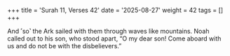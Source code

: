 +++
title = 'Surah 11, Verses 42'
date = '2025-08-27'
weight = 42
tags = []
+++

And ˹so˺ the Ark sailed with them through waves like mountains. Noah called out to his son, who stood apart, “O my dear son! Come aboard with us and do not be with the disbelievers.”
